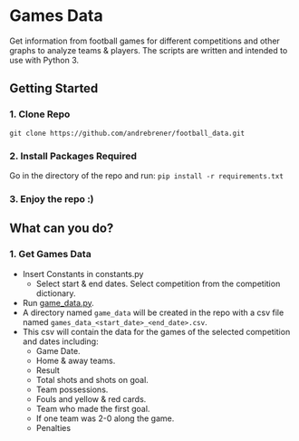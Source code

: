 # Games Data

Get information from football games for different competitions and other graphs to analyze teams & players. The scripts are written and intended to use with Python 3.

## Getting Started

### 1. Clone Repo

`git clone https://github.com/andrebrener/football_data.git`

### 2. Install Packages Required

Go in the directory of the repo and run:
```pip install -r requirements.txt```

### 3. Enjoy the repo :)

## What can you do?

### 1. Get Games Data
- Insert Constants in constants.py
  - Select start & end dates.
   Select competition from the competition dictionary.
- Run [game_data.py](https://github.com/andrebrener/football_data/blob/master/game_data.py).
- A directory named `game_data` will be created in the repo with a csv file named `games_data_<start_date>_<end_date>.csv`.
- This csv will contain the data for the games of the selected competition and dates including:
  - Game Date.
  - Home & away teams.
  - Result
  - Total shots and shots on goal.
  - Team possessions.
  - Fouls and yellow & red cards.
  - Team who made the first goal.
  - If one team was 2-0 along the game.
  - Penalties
